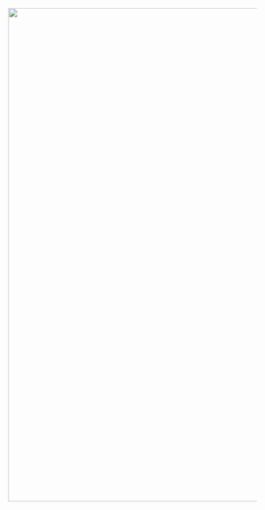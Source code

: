 <div id="header" align="center">
  <img src="https://media.giphy.com/media/HW3T1wWW3z2Ff2cpXO/giphy.gif" width="1000"/>
</div>
